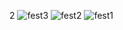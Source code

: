 2
![fest3](https://res.cloudinary.com/db670bhmc/image/upload/v1701884812/261915251-eef6b6ea-4f65-4cd6-96c1-f2d671890b6f_hgcabc.jpg)
![fest2](https://res.cloudinary.com/db670bhmc/image/upload/v1701884827/261915249-7d868e9b-010a-42bf-a9e5-dcf9fcb7f183_lax7oy.jpg)
![fest1](https://res.cloudinary.com/db670bhmc/image/upload/v1701884831/261915245-bc7a65d0-f7a9-43fd-a457-61528dae7ea6_g7pmqd.jpg)
